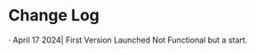 <html>
  <body>
    <h1 Style="Font-family":Sans-serif;>Change Log</h1>
      <p Style="Font-family":Sans-serif;> · April 17 2024| First Version Launched Not Functional but a start.</p>
  </body>
</html>
